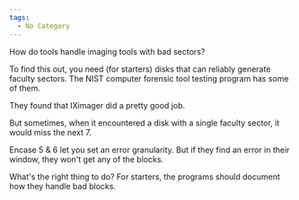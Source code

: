```yaml
---
tags:
  - No Category
---
```

How do tools handle imaging tools with bad sectors?

To find this out, you need (for starters) disks that can reliably
generate faculty sectors. The NIST computer forensic tool testing
program has some of them.

They found that IXimager did a pretty good job.

But sometimes, when it encountered a disk with a single faculty sector,
it would miss the next 7.

Encase 5 & 6 let you set an error granularity. But if they find an error
in their window, they won't get any of the blocks.

What's the right thing to do? For starters, the programs should document
how they handle bad blocks.